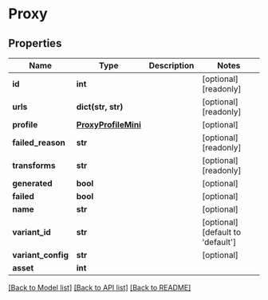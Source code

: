 # Proxy

## Properties

Name | Type | Description | Notes
------------ | ------------- | ------------- | -------------
**id** | **int** |  | [optional] [readonly] 
**urls** | **dict(str, str)** |  | [optional] [readonly] 
**profile** | [**ProxyProfileMini**](ProxyProfileMini.md) |  | [optional] 
**failed_reason** | **str** |  | [optional] [readonly] 
**transforms** | **str** |  | [optional] [readonly] 
**generated** | **bool** |  | [optional] 
**failed** | **bool** |  | [optional] 
**name** | **str** |  | [optional] 
**variant_id** | **str** |  | [optional] [default to 'default']
**variant_config** | **str** |  | [optional] 
**asset** | **int** |  | 

[[Back to Model list]](../#documentation-for-models) [[Back to API list]](../#documentation-for-api-endpoints) [[Back to README]](../)


